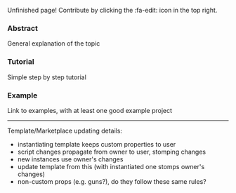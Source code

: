 Unfinished page! Contribute by clicking the :fa-edit: icon in the top right.

### Abstract

General explanation of the topic

### Tutorial

Simple step by step tutorial

### Example

Link to examples, with at least one good example project

---

Template/Marketplace updating details:
- instantiating template keeps custom properties to user
- script changes propagate from owner to user, stomping changes
- new instances use owner's changes
- update template from this (with instantiated one stomps owner's changes)
- non-custom props (e.g. guns?), do they follow these same rules?
